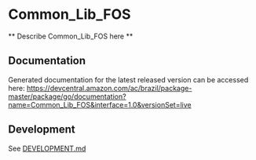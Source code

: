 # Common_Lib_FOS

** Describe Common_Lib_FOS here **

## Documentation

Generated documentation for the latest released version can be accessed here:
https://devcentral.amazon.com/ac/brazil/package-master/package/go/documentation?name=Common_Lib_FOS&interface=1.0&versionSet=live

## Development

See [DEVELOPMENT.md](./DEVELOPMENT.md)
